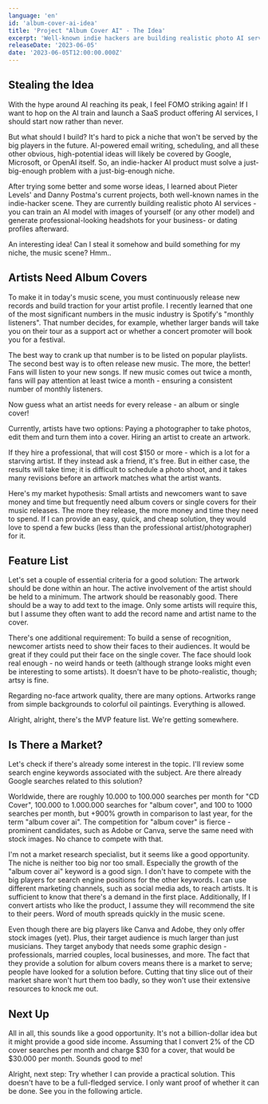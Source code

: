 ```yaml
---
language: 'en'
id: 'album-cover-ai-idea'
title: 'Project "Album Cover AI" - The Idea'
excerpt: 'Well-known indie hackers are building realistic photo AI services. An interesting idea! Can I steal it somehow and build something for my niche, the music scene? Hmm...'
releaseDate: '2023-06-05'
date: '2023-06-05T12:00:00.000Z'
---
```


## Stealing the Idea

With the hype around AI reaching its peak, I feel FOMO striking again! If I want to hop on the AI train and launch a SaaS product offering AI services, I should start now rather than never.

But what should I build? It's hard to pick a niche that won't be served by the big players in the future. AI-powered email writing, scheduling, and all these other obvious, high-potential ideas will likely be covered by Google, Microsoft, or OpenAI itself. So, an indie-hacker AI product must solve a just-big-enough problem with a just-big-enough niche.

After trying some better and some worse ideas, I learned about Pieter Levels' and Danny Postma's current projects, both well-known names in the indie-hacker scene. They are currently building realistic photo AI services - you can train an AI model with images of yourself (or any other model) and generate professional-looking headshots for your business- or dating profiles afterward.

An interesting idea! Can I steal it somehow and build something for my niche, the music scene? Hmm..

## Artists Need Album Covers

To make it in today's music scene, you must continuously release new records and build traction for your artist profile. I recently learned that one of the most significant numbers in the music industry is Spotify's "monthly listeners". That number decides, for example, whether larger bands will take you on their tour as a support act or whether a concert promoter will book you for a festival.

The best way to crank up that number is to be listed on popular playlists. The second best way is to often release new music. The more, the better! Fans will listen to your new songs. If new music comes out twice a month, fans will pay attention at least twice a month - ensuring a consistent number of monthly listeners.

Now guess what an artist needs for every release - an album or single cover!

Currently, artists have two options:
Paying a photographer to take photos, edit them and turn them into a cover.
Hiring an artist to create an artwork.

If they hire a professional, that will cost $150 or more - which is a lot for a starving artist. If they instead ask a friend, it's free. But in either case, the results will take time; it is difficult to schedule a photo shoot, and it takes many revisions before an artwork matches what the artist wants.

Here's my market hypothesis: Small artists and newcomers want to save money and time but frequently need album covers or single covers for their music releases. The more they release, the more money and time they need to spend. If I can provide an easy, quick, and cheap solution, they would love to spend a few bucks (less than the professional artist/photographer) for it.

## Feature List

Let's set a couple of essential criteria for a good solution:
The artwork should be done within an hour.
The active involvement of the artist should be held to a minimum.
The artwork should be reasonably good.
There should be a way to add text to the image. Only some artists will require this, but I assume they often want to add the record name and artist name to the cover.

There's one additional requirement: To build a sense of recognition, newcomer artists need to show their faces to their audiences. It would be great if they could put their face on the single cover. The face should look real enough - no weird hands or teeth (although strange looks might even be interesting to some artists). It doesn't have to be photo-realistic, though; artsy is fine.

Regarding no-face artwork quality, there are many options. Artworks range from simple backgrounds to colorful oil paintings. Everything is allowed.

Alright, alright, there's the MVP feature list. We're getting somewhere.

## Is There a Market?

Let's check if there's already some interest in the topic. I'll review some search engine keywords associated with the subject. Are there already Google searches related to this solution?

Worldwide, there are roughly 10.000 to 100.000 searches per month for "CD Cover", 100.000 to 1.000.000 searches for "album cover", and 100 to 1000 searches per month, but +900% growth in comparison to last year, for the term "album cover ai". The competition for "album cover" is fierce - prominent candidates, such as Adobe or Canva, serve the same need with stock images. No chance to compete with that.

I'm not a market research specialist, but it seems like a good opportunity. The niche is neither too big nor too small. Especially the growth of the "album cover ai" keyword is a good sign. I don't have to compete with the big players for search engine positions for the other keywords. I can use different marketing channels, such as social media ads, to reach artists. It is sufficient to know that there's a demand in the first place. Additionally, If I convert artists who like the product, I assume they will recommend the site to their peers. Word of mouth spreads quickly in the music scene.

Even though there are big players like Canva and Adobe, they only offer stock images (yet). Plus, their target audience is much larger than just musicians. They target anybody that needs some graphic design - professionals, married couples, local businesses, and more. The fact that they provide a solution for album covers means there is a market to serve; people have looked for a solution before. Cutting that tiny slice out of their market share won't hurt them too badly, so they won't use their extensive resources to knock me out.

## Next Up

All in all, this sounds like a good opportunity. It's not a billion-dollar idea but it might provide a good side income. Assuming that I convert 2% of the CD cover searches per month and charge $30 for a cover, that would be $30.000 per month. Sounds good to me!

Alright, next step: Try whether I can provide a practical solution. This doesn't have to be a full-fledged service. I only want proof of whether it can be done. See you in the following article.
